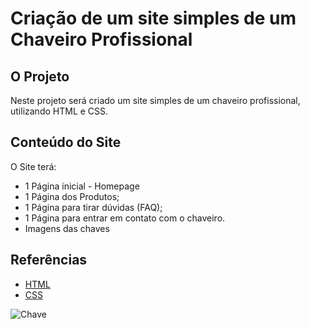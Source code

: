 # Criação de um site simples de um Chaveiro Profissional
## O Projeto
Neste projeto será criado um site simples de um chaveiro profissional, utilizando HTML e CSS.
## Conteúdo do Site
O Site terá:
- 1 Página inicial - Homepage
- 1 Página dos Produtos;
- 1 Página para tirar dúvidas (FAQ);
- 1 Página para entrar em contato com o chaveiro.
- Imagens das chaves
## Referências
- [HTML](https://developer.mozilla.org/pt-BR/docs/Web/HTML)
- [CSS](https://developer.mozilla.org/pt-BR/docs/Web/CSS)

![Chave](https://png.pngtree.com/png-vector/20210226/ourlarge/pngtree-yellow-key-png-image_2961767.jpg)
